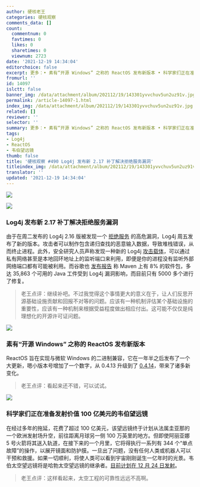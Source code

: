 ```yaml
---
author: 硬核老王
categories: 硬核观察
comments_data: []
count:
  commentnum: 0
  favtimes: 0
  likes: 0
  sharetimes: 0
  viewnum: 2723
date: '2021-12-19 14:34:04'
editorchoice: false
excerpt: 更多：• 素有“开源 Windows” 之称的 ReactOS 发布新版本 • 科学家们正在准备发射价值 100 亿美元的韦伯望远镜
fromurl: ''
id: 14097
islctt: false
banner_img: /data/attachment/album/202112/19/143301yvvchuv5un2uz91v.jpg
permalink: /article-14097-1.html
index_img: /data/attachment/album/202112/19/143301yvvchuv5un2uz91v.jpg
related: []
reviewer: ''
selector: ''
summary: 更多：• 素有“开源 Windows” 之称的 ReactOS 发布新版本 • 科学家们正在准备发射价值 100 亿美元的韦伯望远镜
tags:
- Log4j
- ReactOS
- 韦伯望远镜
thumb: false
title: '硬核观察 #490 Log4j 发布新 2.17 补丁解决拒绝服务漏洞'
titleindex_img: /data/attachment/album/202112/19/143301yvvchuv5un2uz91v.jpg
translator: ''
updated: '2021-12-19 14:34:04'
---
```


![](/data/attachment/album/202112/19/143301yvvchuv5un2uz91v.jpg)


![](/data/attachment/album/202112/19/143311qwdnwzd39avhppxv.jpg)


### Log4j 发布新 2.17 补丁解决拒绝服务漏洞


由于在周二发布的 Log4j 2.16 版被发现一个 [拒绝服务](https://cve.mitre.org/cgi-bin/cvename.cgi?name=CVE-2021-45105) 的高危漏洞，Log4j 周五发布了新的版本。攻击者可以制作包含递归查找的恶意输入数据，导致堆栈错误，从而终止进程。此外，安全研究人员声称发现一种新的 Log4j [攻击载体](https://www.blumira.com/analysis-log4shell-local-trigger/)，可以通过私有网络甚至是本地回环地址上的监听端口来利用，即便是你的进程没有监听外部网络端口都有可能被利用。而谷歌也 [发布报告](https://security.googleblog.com/2021/12/understanding-impact-of-apache-log4j.html) 称 Maven 上有 8% 的软件包，多达 35,863 个可用的 Java 工件受到 Log4j 漏洞影响，而目前只有 5000 多个进行了修复。



> 
> 老王点评：继续补吧。不过我觉得这个事情更大的意义在于，让人们反思开源基础设施贡献和回报不对等的问题。应该有一种机制评估某个基础设施的重要性，应该有一种机制来根据受益程度做出相应付出。这可能不仅仅是纯理想化的开源许可证问题。
> 
> 
> 


![](/data/attachment/album/202112/19/143323ywmms8cssey89s9e.jpg)


### 素有“开源 Windows” 之称的 ReactOS 发布新版本


ReactOS 旨在实现与微软 Windows 的二进制兼容，它在一年半之后发布了一个大更新，嗯小版本号增加了一个数字，从 0.4.13 升级到了 [0.4.14](https://reactos.org/project-news/reactos-0414-released/)，带来了诸多新变化。



> 
> 老王点评：看起来还不错，可以试试。
> 
> 
> 


![](/data/attachment/album/202112/19/143345hizffl4icinf7h73.jpg)


### 科学家们正在准备发射价值 100 亿美元的韦伯望远镜


在经过多年的拖延，花费了超过 100 亿美元，该望远镜终于计划从法属圭亚那的一个欧洲发射场升空，前往距离月球另一侧 100 万英里的地方。但即使阿丽亚娜 5 号火箭将其送入轨道，在接下来的一个月里，它将得执行一系列有 344 个“单点故障”的操作，以展开镜面和防护膜。一旦出了问题，没有任何人类或机器人可以干预和救援。如果一切顺利，将使人类可以看到宇宙刚刚诞生一亿年时的光景。韦伯太空望远镜将是哈勃太空望远镜的继承者。[目前计划在 12 月 24 日发射](https://www.nytimes.com/2021/12/14/science/james-webb-telescope-launch.html)。



> 
> 老王点评：这样看起来，太空工程的可靠性远远不高啊。
> 
> 
>